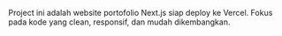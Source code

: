 <!-- Use this file to provide workspace-specific custom instructions to Copilot. For more details, visit https://code.visualstudio.com/docs/copilot/copilot-customization#_use-a-githubcopilotinstructionsmd-file -->

Project ini adalah website portofolio Next.js siap deploy ke Vercel. Fokus pada kode yang clean, responsif, dan mudah dikembangkan.

